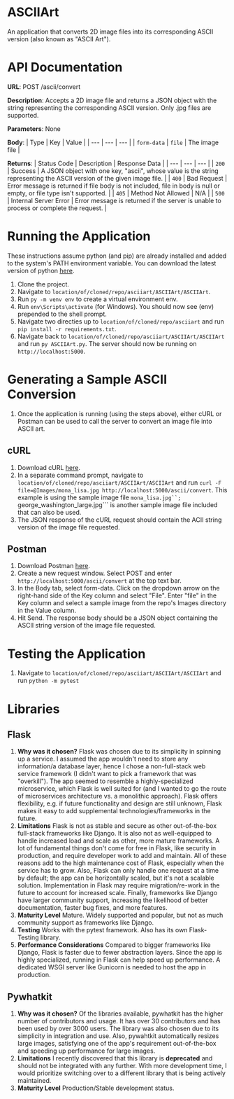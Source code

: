 # ASCIIArt
An application that converts 2D image files into its corresponding ASCII version (also known as "ASCII Art"). 

# API Documentation
**URL**: POST /ascii/convert  
  
**Description**: Accepts a 2D image file and returns a JSON object with the string representing the corresponding ASCII version. Only .jpg files are supported.
  
**Parameters**: None  
  
**Body**:
| Type | Key | Value |
| --- | --- | --- |
| `form-data` | `file` | The image file |

**Returns**:
| Status Code | Description | Response Data |
| --- | --- | --- |
| `200` | Success | A JSON object with one key, "ascii", whose value is the string representing the ASCII version of the given image file. |
| `400` | Bad Request | Error message is returned if file body is not included, file in body is null or empty, or file type isn't supported. |
| `405` | Method Not Allowed | N/A |
| `500` | Internal Server Error | Error message is returned if the server is unable to process or complete the request. |


# Running the Application
These instructions assume python (and pip) are already installed and added to the system's PATH environment variable. You can download the latest version of python [here](https://www.python.org/downloads/).

1. Clone the project.
2. Navigate to ```location/of/cloned/repo/asciiart/ASCIIArt/ASCIIArt```.
3. Run ```py -m venv env``` to create a virtual environment env.
4. Run ```env\Scripts\activate``` (for Windows). You should now see (env) prepended to the shell prompt. 
5. Navigate two directies up to ```location/of/cloned/repo/asciiart``` and run ```pip install -r requirements.txt```. 
7. Navigate back to ```location/of/cloned/repo/asciiart/ASCIIArt/ASCIIArt``` and run ```py ASCIIArt.py```. The server should now be running on ```http://localhost:5000```. 

# Generating a Sample ASCII Conversion
1. Once the application is running (using the steps above), either cURL or Postman can be used to call the server to convert an image file into ASCII art.

## cURL
1. Download cURL [here](https://everything.curl.dev/get).
2. In a separate command prompt, navigate to ```location/of/cloned/repo/asciiart/ASCIIArt/ASCIIArt``` and run ```curl -F file=@Images/mona_lisa.jpg http://localhost:5000/ascii/convert```. This example is using the sample image file ```mona_lisa.jpg``; ```george_washington_large.jpg``` is another sample image file included that can also be used.
3. The JSON response of the cURL request should contain the ACII string version of the image file requested. 

## Postman
1. Download Postman [here](https://www.postman.com/downloads/). 
2. Create a new request window. Select POST and enter ```http://localhost:5000/ascii/convert``` at the top text bar.
3. In the Body tab, select form-data. Click on the dropdown arrow on the right-hand side of the Key column and select "File". Enter "file" in the Key column and select a sample image from the repo's Images directory in the Value column.
4. Hit Send. The response body should be a JSON object containing the ASCII string version of the image file requested. 

# Testing the Application
1. Navigate to ```location/of/cloned/repo/asciiart/ASCIIArt/ASCIIArt``` and run ```python -m pytest```

# Libraries
## Flask
1. **Why was it chosen?** Flask was chosen due to its simplicity in spinning up a service. I assumed the app wouldn't need to store any information/a database layer, hence I chose a non-full-stack web service framework (I didn't want to pick a framework that was "overkill"). The app seemed to resemble a highly-specialized microservice, which Flask is well suited for (and I wanted to go the route of microservices architecture vs. a monolithic approach). Flask offers flexibility, e.g. if future functionality and design are still unknown, Flask makes it easy to add supplemental technologies/frameworks in the future.
2. **Limitations** Flask is not as stable and secure as other out-of-the-box full-stack frameworks like Django. It is also not as well-equipped to handle increased load and scale as other, more mature frameworks. A lot of fundamental things don't come for free in Flask, like security in production, and require developer work to add and maintain. All of these reasons add to the high maintenance cost of Flask, especially when the service has to grow. Also, Flask can only handle one request at a time by default; the app can be horizontally scaled, but it's not a scalable solution. Implementation in Flask may require migration/re-work in the future to account for increased scale. Finally, frameworks like Django have larger community support, increasing the likelihood of better documentation, faster bug fixes, and more features. 
3. **Maturity Level** Mature. Widely supported and popular, but not as much community support as frameworks like Django. 
4. **Testing** Works with the pytest framework. Also has its own Flask-Testing library. 
5. **Performance Considerations** Compared to bigger frameworks like Django, Flask is faster due to fewer abstraction layers. Since the app is highly specialized, running in Flask can help speed up performance. A dedicated WSGI server like Gunicorn is needed to host the app in production. 

## Pywhatkit
1. **Why was it chosen?** Of the libraries available, pywhatkit has the higher number of contributors and usage. It has over 30 contributors and has been used by over 3000 users. The library was also chosen due to its simplicity in integration and use. Also, pywahtkit automatically resizes large images, satisfying one of the app's requirement out-of-the-box and speeding up performance for large images. 
2. **Limitations** I recently discovered that this library is **deprecated** and should not be integrated with any further. With more development time, I would prioritize switching over to a different library that is being actively maintained. 
3. **Maturity Level** Production/Stable development status. 
